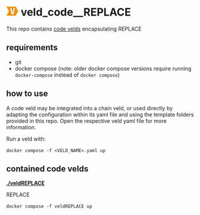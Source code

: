 # ![veld chain](https://raw.githubusercontent.com/veldhub/.github/refs/heads/main/images/symbol_V_letter.png) veld_code__REPLACE

This repo contains [code velds](https://zenodo.org/records/13322913) encapsulating REPLACE

## requirements

- git
- docker compose (note: older docker compose versions require running `docker-compose` instead of 
  `docker compose`)

## how to use

A code veld may be integrated into a chain veld, or used directly by adapting the configuration 
within its yaml file and using the template folders provided in this repo. Open the respective veld 
yaml file for more information.

Run a veld with:
```
docker compose -f <VELD_NAME>.yaml up
```

## contained code velds

**[./veldREPLACE](./veldREPLACE)** 

REPLACE

```
docker compose -f veldREPLACE up
```

